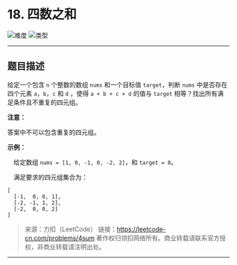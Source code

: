 # 18. 四数之和

![难度](https://img.shields.io/badge/难度-简单-5cb85c.svg?logo=leetcode&style=flat)  ![类型](https://img.shields.io/badge/类型-set/map-violet.svg?style=flat)

---

## 题目描述

给定一个包含 `n` 个整数的数组 `nums` 和一个目标值 `target`，判断 `nums` 中是否存在四个元素 `a`，`b`，`c` 和 `d` ，使得 `a + b + c + d` 的值与 `target` 相等？找出所有满足条件且不重复的四元组。

**注意：**

答案中不可以包含重复的四元组。

**示例：**

&emsp;给定数组 `nums = [1, 0, -1, 0, -2, 2]`，和 `target = 0`。

&emsp;满足要求的四元组集合为：

```
[
  [-1,  0, 0, 1],
  [-2, -1, 1, 2],
  [-2,  0, 0, 2]
]
```

> 来源：力扣（LeetCode）
> 链接：https://leetcode-cn.com/problems/4sum
> 著作权归领扣网络所有。商业转载请联系官方授权，非商业转载请注明出处。

---
